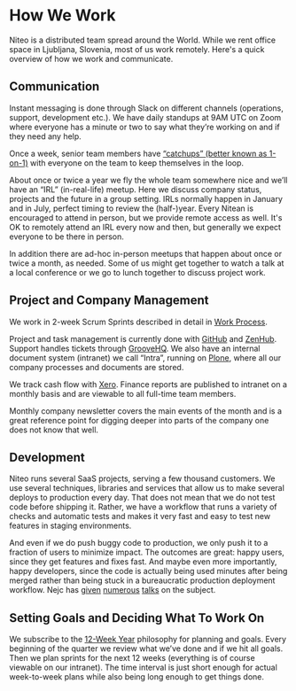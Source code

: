 # How We Work

Niteo is a distributed team spread around the World. While we rent office space in Ljubljana, Slovenia, most of us work remotely. Here's a quick overview of how we work and communicate.

## Communication

Instant messaging is done through Slack on different channels (operations, support, development etc.). We have daily standups at 9AM UTC on Zoom where everyone has a minute or two to say what they’re working on and if they need any help.

Once a week, senior team members have [“catchups” (better known as 1-on-1)](../people/catchup-meetings.md) with everyone on the team to keep themselves in the loop.

About once or twice a year we fly the whole team somewhere nice and we’ll have an “IRL” (in-real-life) meetup. Here we discuss company status, projects and the future in a group setting. IRLs normally happen in January and in July, perfect timing to review the (half-)year. Every Nitean is encouraged to attend in person, but we provide remote access as well. It's OK to remotely attend an IRL every now and then, but generally we expect everyone to be there in person.

In addition there are ad-hoc in-person meetups that happen about once or twice a month, as needed. Some of us might get together to watch a talk at a local conference or we go to lunch together to discuss project work.

## Project and Company Management

We work in 2-week Scrum Sprints described in detail in [Work Process](work-process.md).

Project and task management is currently done with [GitHub](https://github.com/) and [ZenHub](https://www.zenhub.com/). Support handles tickets through [GrooveHQ](https://www.groovehq.com). We also have an internal document system (intranet) we call “Intra”, running on [Plone](https://plone.org/), where all our company processes and documents are stored.

We track cash flow with [Xero](https://www.xero.com/). Finance reports are published to intranet on a monthly basis and are viewable to all full-time team members.

Monthly company newsletter covers the main events of the month and is a great reference point for digging deeper into parts of the company one does not know that well.

## Development

Niteo runs several SaaS projects, serving a few thousand customers. We use several techniques, libraries and services that allow us to make several deploys to production every day. That does not mean that we do not test code before shipping it. Rather, we have a workflow that runs a variety of checks and automatic tests and makes it very fast and easy to test new features in staging environments.

And even if we do push buggy code to production, we only push it to a fraction of users to minimize impact. The outcomes are great: happy users, since they get features and fixes fast. And maybe even more importantly, happy developers, since the code is actually being used minutes after being merged rather than being stuck in a bureaucratic production deployment workflow. Nejc has [given](https://vimeo.com/110423315) [numerous](https://www.youtube.com/watch?v=HsGLLGeXFOU) [talks](https://www.youtube.com/watch?v=4GZcW19c4GM) on the subject.

## Setting Goals and Deciding What To Work On

We subscribe to the [12-Week Year](https://12weekyear.com/) philosophy for planning and goals. Every beginning of the quarter we review what we’ve done and if we hit all goals. Then we plan sprints for the next 12 weeks (everything is of course viewable on our intranet). The time interval is just short enough for actual week-to-week plans while also being long enough to get things done.
